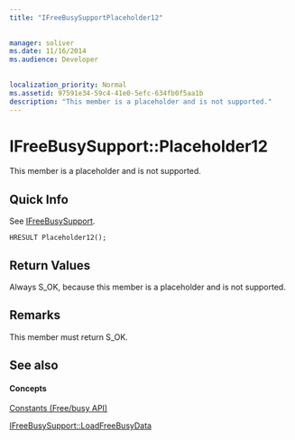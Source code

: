 ```yaml
---
title: "IFreeBusySupportPlaceholder12"
 
 
manager: soliver
ms.date: 11/16/2014
ms.audience: Developer
 
 
localization_priority: Normal
ms.assetid: 97591e34-59c4-41e0-5efc-634fb0f5aa1b
description: "This member is a placeholder and is not supported."
---
```


# IFreeBusySupport::Placeholder12

This member is a placeholder and is not supported.
  
## Quick Info

See [IFreeBusySupport](ifreebusysupport.md).
  
```
HRESULT Placeholder12();
```

## Return Values

Always S_OK, because this member is a placeholder and is not supported.
  
## Remarks

This member must return S_OK.
  
## See also

#### Concepts

[Constants (Free/busy API)](constants-free-busy-api.md)
  
[IFreeBusySupport::LoadFreeBusyData](ifreebusysupport-loadfreebusydata.md)

